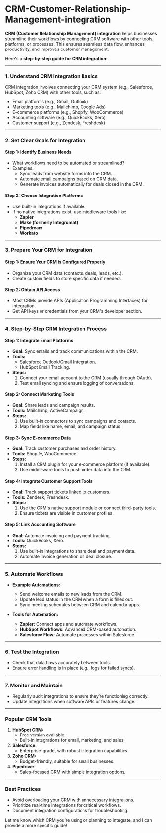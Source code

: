 # CRM-Customer-Relationship-Management-integration

**CRM (Customer Relationship Management) integration** helps businesses streamline their workflows by connecting CRM software with other tools, platforms, or processes. This ensures seamless data flow, enhances productivity, and improves customer management.

Here's a **step-by-step guide for CRM integration**:

---

### **1. Understand CRM Integration Basics**
CRM integration involves connecting your CRM system (e.g., Salesforce, HubSpot, Zoho CRM) with other tools, such as:
- Email platforms (e.g., Gmail, Outlook)
- Marketing tools (e.g., Mailchimp, Google Ads)
- E-commerce platforms (e.g., Shopify, WooCommerce)
- Accounting software (e.g., QuickBooks, Xero)
- Customer support (e.g., Zendesk, Freshdesk)

---

### **2. Set Clear Goals for Integration**
#### **Step 1: Identify Business Needs**
- What workflows need to be automated or streamlined?
- Examples:
  - Sync leads from website forms into the CRM.
  - Automate email campaigns based on CRM data.
  - Generate invoices automatically for deals closed in the CRM.

#### **Step 2: Choose Integration Platforms**
- Use built-in integrations if available.
- If no native integrations exist, use middleware tools like:
  - **Zapier**
  - **Make (formerly Integromat)**
  - **Pipedream**
  - **Workato**

---

### **3. Prepare Your CRM for Integration**
#### **Step 1: Ensure Your CRM is Configured Properly**
- Organize your CRM data (contacts, deals, leads, etc.).
- Create custom fields to store specific data if needed.

#### **Step 2: Obtain API Access**
- Most CRMs provide APIs (Application Programming Interfaces) for integration.
- Get API keys or credentials from your CRM's developer section.

---

### **4. Step-by-Step CRM Integration Process**
#### **Step 1: Integrate Email Platforms**
- **Goal:** Sync emails and track communications within the CRM.
- **Tools:** 
  - Salesforce Outlook/Gmail Integration.
  - HubSpot Email Tracking.
- **Steps:**
  1. Connect your email account to the CRM (usually through OAuth).
  2. Test email syncing and ensure logging of conversations.

#### **Step 2: Connect Marketing Tools**
- **Goal:** Share leads and campaign results.
- **Tools:** Mailchimp, ActiveCampaign.
- **Steps:**
  1. Use built-in connectors to sync campaigns and contacts.
  2. Map fields like name, email, and campaign status.

#### **Step 3: Sync E-commerce Data**
- **Goal:** Track customer purchases and order history.
- **Tools:** Shopify, WooCommerce.
- **Steps:**
  1. Install a CRM plugin for your e-commerce platform (if available).
  2. Use middleware tools to push order data into the CRM.

#### **Step 4: Integrate Customer Support Tools**
- **Goal:** Track support tickets linked to customers.
- **Tools:** Zendesk, Freshdesk.
- **Steps:**
  1. Use the CRM's native support module or connect third-party tools.
  2. Ensure tickets are visible in customer profiles.

#### **Step 5: Link Accounting Software**
- **Goal:** Automate invoicing and payment tracking.
- **Tools:** QuickBooks, Xero.
- **Steps:**
  1. Use built-in integrations to share deal and payment data.
  2. Automate invoice generation on deal closure.

---

### **5. Automate Workflows**
- **Example Automations:**
  - Send welcome emails to new leads from the CRM.
  - Update lead status in the CRM when a form is filled out.
  - Sync meeting schedules between CRM and calendar apps.

- **Tools for Automation:**
  - **Zapier:** Connect apps and automate workflows.
  - **HubSpot Workflows:** Advanced CRM-based automation.
  - **Salesforce Flow:** Automate processes within Salesforce.

---

### **6. Test the Integration**
- Check that data flows accurately between tools.
- Ensure error handling is in place (e.g., logs for failed syncs).

---

### **7. Monitor and Maintain**
- Regularly audit integrations to ensure they’re functioning correctly.
- Update integrations when software APIs or features change.

---

### **Popular CRM Tools**
1. **HubSpot CRM:**
   - Free version available.
   - Built-in integrations for email, marketing, and sales.
2. **Salesforce:**
   - Enterprise-grade, with robust integration capabilities.
3. **Zoho CRM:**
   - Budget-friendly, suitable for small businesses.
4. **Pipedrive:**
   - Sales-focused CRM with simple integration options.

---

### **Best Practices**
- Avoid overloading your CRM with unnecessary integrations.
- Prioritize real-time integrations for critical workflows.
- Document integration configurations for troubleshooting.

Let me know which CRM you're using or planning to integrate, and I can provide a more specific guide!
